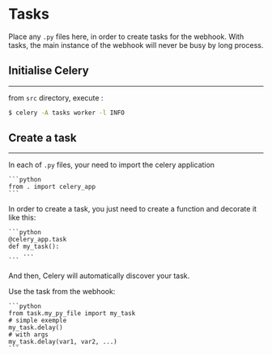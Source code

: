 # Tasks

Place any `.py` files here, in order to create tasks for the webhook. With tasks, the main instance of the webhook will never be busy by long process.


## Initialise Celery
***

from `src` directory, execute :

   ```bash
   $ celery -A tasks worker -l INFO
   ```

## Create a task
***

In each of `.py` files, your need to import the celery application

    ```python
    from . import celery_app
    ```

In order to create a task, you just need to create a function and decorate it like this:

    ```python
    @celery_app.task
    def my_task():
        ...
    ```

And then, Celery will automatically discover your task.

Use the task from the webhook:

    ```python
    from task.my_py_file import my_task
    # simple exemple
    my_task.delay()
    # with args
    my_task.delay(var1, var2, ...)
    ```